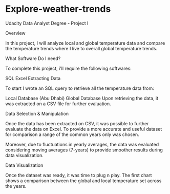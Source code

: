 # Explore-weather-trends


Udacity Data Analyst Degree - Project I

Overview

In this project, I will analyze local and global temperature data and compare the temperature trends where I live to overall global temperature trends.

What Software Do I need?

To complete this project, i'll require the following softwares:

SQL
Excel
Extracting Data

To start I wrote an SQL query to retrieve all the temperature data from:

Local Database (Abu Dhabi)
Global Database
Upon retrieving the data, it was extracted on a CSV file for further evaluation.

Data Selection & Manipulation

Once the data has been extracted on CSV, it was possible to further evaluate the data on Excel. To provide a more accurate and useful dataset for comparison a range of the common years only was chosen.

Moreover, due to fluctuations in yearly averages, the data was evaluated considering moving averages (7-years) to provide smoother results during data visualization.

Data Visualization

Once the dataset was ready, it was time to plug n play. The first chart shows a comparison between the global and local temperature set across the years.
